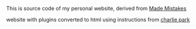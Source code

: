 This is source code of my personal website, derived from [Made Mistakes](http://mademistakes.com)

website with plugins converted to html using instructions from [charlie park](http://charliepark.org/jekyll-with-plugins/)
